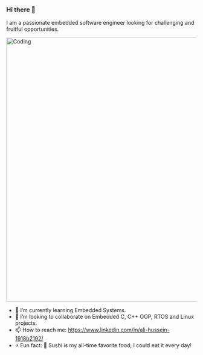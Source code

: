 ### Hi there 👋
I am a passionate embedded software engineer looking for challenging and fruitful opportunities.

<img align="center" alt="Coding" width="700" src="https://camo.githubusercontent.com/cae12fddd9d6982901d82580bdf321d81fb299141098ca1c2d4891870827bf17/68747470733a2f2f6d69726f2e6d656469756d2e636f6d2f6d61782f313336302f302a37513379765349765f7430696f4a2d5a2e676966">

<!--
**AliiHussein/AliiHussein** is a ✨ _special_ ✨ repository because its `README.md` (this file) appears on your GitHub profile.

Here are some ideas to get you started:
-->

- 🌱 I’m currently learning Embedded Systems.
- 👯 I’m looking to collaborate on Embedded C, C++ OOP, RTOS and Linux projects.
- 📫 How to reach me: https://www.linkedin.com/in/ali-hussein-1918b2192/
- ⚡ Fun fact: 🍣 Sushi is my all-time favorite food; I could eat it every day!

